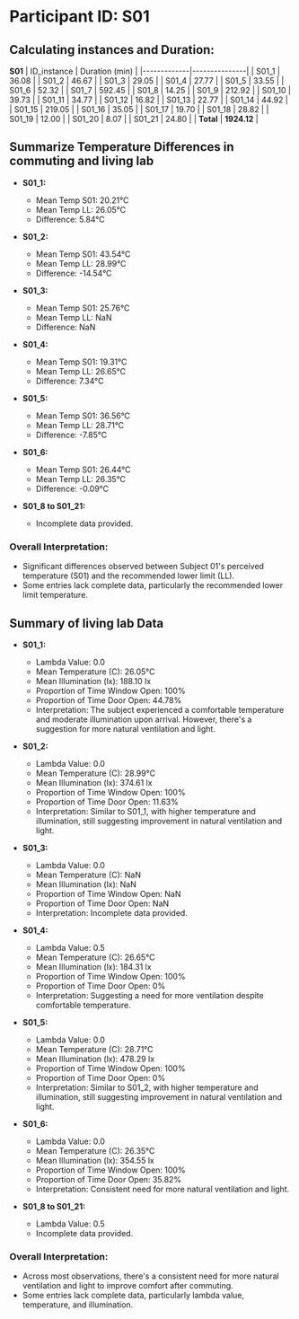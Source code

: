 # Participant ID: S01


## Calculating instances and Duration:

**S01**
| ID_instance | Duration (min) |
|-------------|---------------|
| S01_1       | 36.08         |
| S01_2       | 46.67         |
| S01_3       | 29.05         |
| S01_4       | 27.77         |
| S01_5       | 33.55         |
| S01_6       | 52.32         |
| S01_7       | 592.45        |
| S01_8       | 14.25         |
| S01_9       | 212.92        |
| S01_10      | 39.73         |
| S01_11      | 34.77         |
| S01_12      | 16.82         |
| S01_13      | 22.77         |
| S01_14      | 44.92         |
| S01_15      | 219.05        |
| S01_16      | 35.05         |
| S01_17      | 19.70         |
| S01_18      | 28.82         |
| S01_19      | 12.00         |
| S01_20      | 8.07          |
| S01_21      | 24.80         |
| **Total**   | **1924.12**   |


## Summarize Temperature Differences in commuting and living lab

- **S01_1:**
  - Mean Temp S01: 20.21°C
  - Mean Temp LL: 26.05°C
  - Difference: 5.84°C

- **S01_2:**
  - Mean Temp S01: 43.54°C
  - Mean Temp LL: 28.99°C
  - Difference: -14.54°C

- **S01_3:**
  - Mean Temp S01: 25.76°C
  - Mean Temp LL: NaN
  - Difference: NaN

- **S01_4:**
  - Mean Temp S01: 19.31°C
  - Mean Temp LL: 26.65°C
  - Difference: 7.34°C

- **S01_5:**
  - Mean Temp S01: 36.56°C
  - Mean Temp LL: 28.71°C
  - Difference: -7.85°C

- **S01_6:**
  - Mean Temp S01: 26.44°C
  - Mean Temp LL: 26.35°C
  - Difference: -0.09°C

- **S01_8 to S01_21:**
  - Incomplete data provided.

### Overall Interpretation:
- Significant differences observed between Subject 01's perceived temperature (S01) and the recommended lower limit (LL).
- Some entries lack complete data, particularly the recommended lower limit temperature.




## Summary of living lab Data


- **S01_1:**
  - Lambda Value: 0.0
  - Mean Temperature (C): 26.05°C
  - Mean Illumination (lx): 188.10 lx
  - Proportion of Time Window Open: 100%
  - Proportion of Time Door Open: 44.78%
  - Interpretation: The subject experienced a comfortable temperature and moderate illumination upon arrival. However, there's a suggestion for more natural ventilation and light.

- **S01_2:**
  - Lambda Value: 0.0
  - Mean Temperature (C): 28.99°C
  - Mean Illumination (lx): 374.61 lx
  - Proportion of Time Window Open: 100%
  - Proportion of Time Door Open: 11.63%
  - Interpretation: Similar to S01_1, with higher temperature and illumination, still suggesting improvement in natural ventilation and light.

- **S01_3:**
  - Lambda Value: 0.0
  - Mean Temperature (C): NaN
  - Mean Illumination (lx): NaN
  - Proportion of Time Window Open: NaN
  - Proportion of Time Door Open: NaN
  - Interpretation: Incomplete data provided.

- **S01_4:**
  - Lambda Value: 0.5
  - Mean Temperature (C): 26.65°C
  - Mean Illumination (lx): 184.31 lx
  - Proportion of Time Window Open: 100%
  - Proportion of Time Door Open: 0%
  - Interpretation: Suggesting a need for more ventilation despite comfortable temperature.

- **S01_5:**
  - Lambda Value: 0.0
  - Mean Temperature (C): 28.71°C
  - Mean Illumination (lx): 478.29 lx
  - Proportion of Time Window Open: 100%
  - Proportion of Time Door Open: 0%
  - Interpretation: Similar to S01_2, with higher temperature and illumination, still suggesting improvement in natural ventilation and light.

- **S01_6:**
  - Lambda Value: 0.0
  - Mean Temperature (C): 26.35°C
  - Mean Illumination (lx): 354.55 lx
  - Proportion of Time Window Open: 100%
  - Proportion of Time Door Open: 35.82%
  - Interpretation: Consistent need for more natural ventilation and light.

- **S01_8 to S01_21:**
  - Lambda Value: 0.5
  - Incomplete data provided.

### Overall Interpretation:
- Across most observations, there's a consistent need for more natural ventilation and light to improve comfort after commuting.
- Some entries lack complete data, particularly lambda value, temperature, and illumination.
